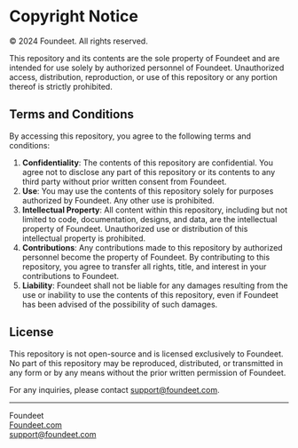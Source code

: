 # Copyright Notice

© 2024 Foundeet. All rights reserved.

This repository and its contents are the sole property of Foundeet and are intended for use solely by authorized personnel of Foundeet. Unauthorized access, distribution, reproduction, or use of this repository or any portion thereof is strictly prohibited.

## Terms and Conditions

By accessing this repository, you agree to the following terms and conditions:

1. **Confidentiality**: The contents of this repository are confidential. You agree not to disclose any part of this repository or its contents to any third party without prior written consent from Foundeet.
2. **Use**: You may use the contents of this repository solely for purposes authorized by Foundeet. Any other use is prohibited.
3. **Intellectual Property**: All content within this repository, including but not limited to code, documentation, designs, and data, are the intellectual property of Foundeet. Unauthorized use or distribution of this intellectual property is prohibited.
4. **Contributions**: Any contributions made to this repository by authorized personnel become the property of Foundeet. By contributing to this repository, you agree to transfer all rights, title, and interest in your contributions to Foundeet.
5. **Liability**: Foundeet shall not be liable for any damages resulting from the use or inability to use the contents of this repository, even if Foundeet has been advised of the possibility of such damages.

## License

This repository is not open-source and is licensed exclusively to Foundeet. No part of this repository may be reproduced, distributed, or transmitted in any form or by any means without the prior written permission of Foundeet.

For any inquiries, please contact support@foundeet.com.

---

Foundeet\
[Foundeet.com](https://foundeet.com/)\
support@foundeet.com

